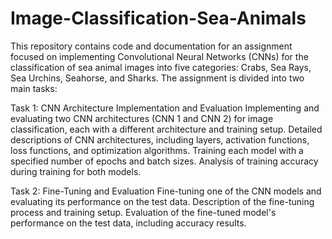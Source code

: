 # Image-Classification-Sea-Animals

This repository contains code and documentation for an assignment focused on implementing Convolutional Neural Networks (CNNs) for the classification of sea animal images into five categories: Crabs, Sea Rays, Sea Urchins, Seahorse, and Sharks. The assignment is divided into two main tasks:

Task 1: CNN Architecture Implementation and Evaluation
Implementing and evaluating two CNN architectures (CNN 1 and CNN 2) for image classification, each with a different architecture and training setup.
Detailed descriptions of CNN architectures, including layers, activation functions, loss functions, and optimization algorithms.
Training each model with a specified number of epochs and batch sizes.
Analysis of training accuracy during training for both models.

Task 2: Fine-Tuning and Evaluation
Fine-tuning one of the CNN models and evaluating its performance on the test data.
Description of the fine-tuning process and training setup.
Evaluation of the fine-tuned model's performance on the test data, including accuracy results.
